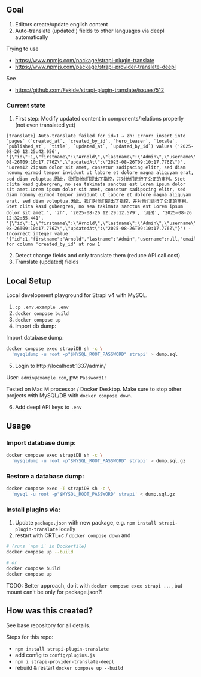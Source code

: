 
## Goal

1. Editors create/update english content
2. Auto-translate (updated!) fields to other languages via deepl automatically

Trying to use 

- https://www.npmjs.com/package/strapi-plugin-translate
- https://www.npmjs.com/package/strapi-provider-translate-deepl


See

- https://github.com/Fekide/strapi-plugin-translate/issues/512

### Current state

1. First step: Modify updated content in components/relations properly (not even translated yet)

```
[translate] Auto-translate failed for id=1 → zh: Error: insert into `pages` (`created_at`, `created_by_id`, `hero_teaser`, `locale`, `published_at`, `title`, `updated_at`, `updated_by_id`) values ('2025-08-26 12:25:42.056', '{\"id\":1,\"firstname\":\"Arnold\",\"lastname\":\"Admin\",\"username\":null,\"email\":\"admin@example.com\",\"password\":\"xxx",\"resetPasswordToken\":null,\"registrationToken\":null,\"isActive\":true,\"blocked\":false,\"preferedLanguage\":null,\"createdAt\":\"2025-08-26T09:10:17.776Z\",\"updatedAt\":\"2025-08-26T09:10:17.776Z\"}', 'Lorem12 2ipsum dolor sit amet, consetur sadipscing elitr, sed diam nonumy eirmod tempor invidunt ut labore et dolore magna aliquyam erat, sed diam voluptua.因此，我们对他们提出了指控，并对他们进行了公正的审判。Stet clita kasd gubergren, no sea takimata sanctus est Lorem ipsum dolor sit amet.Lorem ipsum dolor sit amet, consetur sadipscing elitr, sed diam nonumy eirmod tempor invidunt ut labore et dolore magna aliquyam erat, sed diam voluptua.因此，我们对他们提出了指控，并对他们进行了公正的审判。Stet clita kasd gubergren, no sea takimata sanctus est Lorem ipsum dolor sit amet.', 'zh', '2025-08-26 12:29:12.579', '测试', '2025-08-26 12:32:55.441', '{\"id\":1,\"firstname\":\"Arnold\",\"lastname\":\"Admin\",\"username\":null,\"email\":\"admin@example.com\",\"password\":\"xxx\",\"resetPasswordToken\":null,\"registrationToken\":null,\"isActive\":true,\"blocked\":false,\"preferedLanguage\":null,\"createdAt\":\"2025-08-26T09:10:17.776Z\",\"updatedAt\":\"2025-08-26T09:10:17.776Z\"}') - Incorrect integer value: '{"id":1,"firstname":"Arnold","lastname":"Admin","username":null,"email":"admin@example.com","password":"$2a$10$6TyjKg3Nd6vEHk677' for column 'created_by_id' at row 1
```

2. Detect change fields and only translate them (reduce API call cost)
2. Translate (updated) fields



## Local Setup

Local development playground for Strapi v4 with MySQL.

1. `cp .env.example .env`
2. `docker compose build`
3. `docker compose up`
4. Import db dump:

Import database dump: 

```bash
docker compose exec strapiDB sh -c \
  'mysqldump -u root -p"$MYSQL_ROOT_PASSWORD" strapi' > dump.sql
```

5. Login to http://localhost:1337/admin/ 

User: `admin@example.com`, pw: `Password1!`

Tested on Mac M processor / Docker Desktop. Make sure to stop other projects with MySQL/DB with `docker compose down`.

6. Add deepl API keys to `.env`

## Usage

### Import database dump: 

```bash
docker compose exec strapiDB sh -c \
  'mysqldump -u root -p"$MYSQL_ROOT_PASSWORD" strapi' > dump.sql.gz
```

### Restore a database dump:

```bash
docker compose exec -T strapiDB sh -c \
  'mysql -u root -p"$MYSQL_ROOT_PASSWORD" strapi' < dump.sql.gz
```

### Install plugins via:

1. Update `package.json` with new package, e.g. `npm install strapi-plugin-translate` locally
2. restart with CRTL+c / `docker compose down` and 

```bash
# (runs `npm i` in Dockerfile)
docker compose up --build

# or
docker compose build
docker compose up
```

TODO: Better approach, do it with `docker compose exex strapi ...`, but mount can't be only for package.json?!

## How was this created?

See base repository for all details.

Steps for this repo:

- `npm install strapi-plugin-translate`
- add config to `config/plugins.js` 
- `npm i strapi-provider-translate-deepl`
- rebuild & restart `docker compose up --build`
